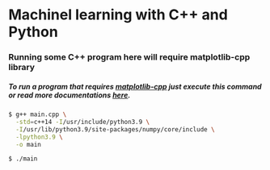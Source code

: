 # Machinel learning with C++ and Python

### Running some C++ program here will require matplotlib-cpp library


##### To run a program that requires [matplotlib-cpp](https://github.com/lava/matplotlib-cpp) just execute this command or read more documentations [here](https://github.com/lava/matplotlib-cpp).

```bash
$ g++ main.cpp \
  -std=c++14 -I/usr/include/python3.9 \
  -I/usr/lib/python3.9/site-packages/numpy/core/include \
  -lpython3.9 \
  -o main 

$ ./main
```

